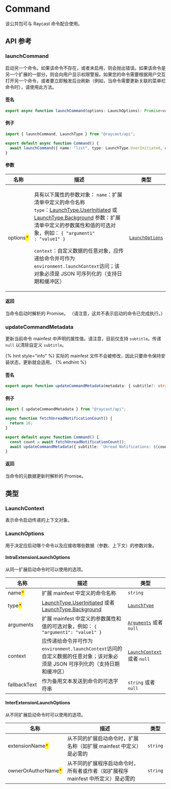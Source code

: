 # Command

该公共包可与 Raycast 命令配合使用。

## API 参考

### launchCommand

启动另一个命令。如果该命令不存在，或者未启用，则会抛出错误。如果该命令是另一个扩展的一部分，则会向用户显示权限警报。如果您的命令需要根据用户交互打开另一个命令，或者要立即触发后台刷新（例如，当命令需要更新关联的菜单栏命令时），请使用此方法。

#### 签名

```typescript
export async function launchCommand(options: LaunchOptions): Promise<void>;
```

#### 例子

```typescript
import { launchCommand, LaunchType } from "@raycast/api";

export default async function Command() {
  await launchCommand({ name: "list", type: LaunchType.UserInitiated, context: { foo: "bar" } });
}
```

#### 参数

| 名称                                        | 描述                                                                                                                                                                                                                                                                                                                                                                                                                                                                                     | 类型                                          |
| ----------------------------------------- | -------------------------------------------------------------------------------------------------------------------------------------------------------------------------------------------------------------------------------------------------------------------------------------------------------------------------------------------------------------------------------------------------------------------------------------------------------------------------------------- | ------------------------------------------- |
| options<mark style="color:red;">\*</mark> | <p>具有以下属性的参数对象： <code>name</code>：扩展清单中定义的命令名称<br> <code>type</code>：<a href="https://developers.raycast.com/api-reference/environment#launchtype">LaunchType.UserInitiated</a> 或 <a href="https://developers.raycast.com/api-reference/environment#launchtype">LaunchType.Background</a> 参数：扩展清单中定义的参数属性和值的可选对象，例如： <code>{ "argument1" : "value1" }</code> </p><p><code>context</code>：自定义数据的任意对象，应传递给命令并可作为<code>environment.launchContext</code>访问；该对象必须是 JSON 可序列化的（支持日期和缓冲区）</p> | [`LaunchOptions`](command.md#launchoptions) |

#### 返回

当命令启动时解析的 Promise。 （请注意，这并不表示启动的命令已完成执行。）

### updateCommandMetadata

更新当前命令 mainfest 中声明的​​属性值。请注意，目前仅支持 `subtitle`。传递 `null` 以清除自定义 `subtitle`。

{% hint style="info" %}
实际的 mainfest 文件不会被修改，因此只要命令保持安装状态，更新就会适用。
{% endhint %}

#### 签名

```typescript
export async function updateCommandMetadata(metadata: { subtitle?: string | null }): Promise<void>;
```

#### 例子

```typescript
import { updateCommandMetadata } from "@raycast/api";

async function fetchUnreadNotificationCount() {
  return 10;
}

export default async function Command() {
  const count = await fetchUnreadNotificationCount();
  await updateCommandMetadata({ subtitle: `Unread Notifications: ${count}` });
}
```

#### 返回

当命令的元数据更新时解析的 Promise。

## 类型

### LaunchContext

表示命令启动传递的上下文对象。

### LaunchOptions

用于决定应启动哪个命令以及应接收哪些数据（参数、上下文）的参数对象。

#### IntraExtensionLaunchOptions

从同一扩展启动命令时可以使用的选项。

| 名称                                     | 描述                                                                                                          | 类型                                                                   |
| -------------------------------------- | ----------------------------------------------------------------------------------------------------------- | -------------------------------------------------------------------- |
| name<mark style="color:red;">\*</mark> | 扩展 mainfest 中定义的命令名称                                                                                        | `string`                                                             |
| type<mark style="color:red;">\*</mark> | [LaunchType.UserInitiated](environment.md#launchtype) 或者 [LaunchType.Background](environment.md#launchtype) | [`LaunchType`](environment.md#launchtype)                            |
| arguments                              | 扩展 mainfest 中定义的参数属性和值的可选对象，例如： `{ "argument1": "value1" }`                                                 | [`Arguments`](../zi-liao/lifecycle/arguments.md#arguments) 或者 `null` |
| context                                | 应传递给命令并可作为`environment.launchContext`访问的自定义数据的任意对象；该对象必须是 JSON 可序列化的（支持日期和缓冲区）                              | [`LaunchContext`](command.md#launchcontext) 或者 `null`                |
| fallbackText                           | 作为备用文本发送到命令的可选字符串                                                                                           | `string` 或者 `null`                                                   |

#### InterExtensionLaunchOptions

从不同扩展启动命令时可以使用的选项。

| 名称                                                  | 描述                                            | 类型       |
| --------------------------------------------------- | --------------------------------------------- | -------- |
| extensionName<mark style="color:red;">\*</mark>     | 从不同的扩展启动命令时，扩展名称（如扩展 mainfest 中定义）是必需的        | `string` |
| ownerOrAuthorName<mark style="color:red;">\*</mark> | 从不同的扩展程序启动命令时，所有者或作者（如扩展程序 mainfest 中所定义）是必需的 | `string` |
